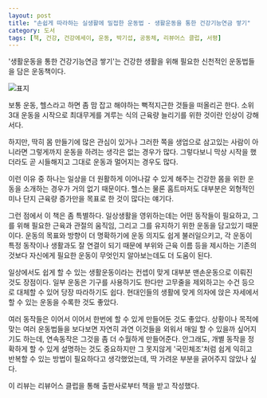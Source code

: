 ```yaml
---
layout: post
title: "손쉽게 따라하는 실생활에 밀접한 운동법 - 생활운동을 통한 건강기능연금 쌓기"
category: 도서
tags: [책, 건강, 건강에세이, 운동, 박기섭, 공동체, 리뷰어스 클럽, 서평]
---
```


'생활운동을 통한 건강기능연금 쌓기'는
건강한 생활을 위해 필요한 신천적인 운동법들을 담은 운동책이다.

![표지](https://images2.imgbox.com/84/49/xwmcVlIx_o.jpg)

보통 운동, 헬스라고 하면 좀 맘 잡고 해야하는 뻑적지근한 것들을 떠올리곤 한다.
소위 3대 운동을 시작으로 최대무게를 겨루는 식의 근육량 늘리기를 위한 것이란 인상이 강해서다.

하지만, 딱히 몸 만들기에 많은 관심이 있거나
그러한 쪽을 생업으로 삼고있는 사람이 아니라면
그렇게까지 운동을 하려는 생각은 없는 경우가 많다.
그렇다보니 막상 시작을 했더라도 곧 시들해지고 그대로 운동과 멀어지는 경우도 많다.

이런 이유 중 하나는 일상을 더 원활하게 이어나갈 수 있게 해주는
건강한 몸을 위한 운동을 소개하는 경우가 거의 없기 때문이다.
헬스는 물론 홈트마저도 대부분은 외형적인 미나 단지 근육량 증가만을 목표로 한 것이 많다는 얘기다.

그런 점에서 이 책은 좀 특별하다.
일상생활을 영위하는데는 어떤 동작들이 필요하고,
그를 위해 필요한 근육과 관절의 움직임,
그리고 그를 유지하기 위한 운동을 담고있기 때문이다.
운동의 목표와 방향이 더 명확하기에 운동 의지도 쉽게 불러일으키고,
각 운동이 특정 동작이나 생활과도 잘 연결이 되기 때문에
부위와 근육 이름 등을 제시하는 기존의 것보다
자신에게 필요한 운동이 무엇인지 알아보는데도 더 도움이 된다.

일상에서도 쉽게 할 수 있는 생활운동이라는 컨셉이 맞게
대부분 맨손운동으로 이뤄진 것도 장점이다.
일부 운동은 기구를 사용하기도 한다만
고무줄을 제외하고는 수건 등으로 대체할 수 있어 당장 따라하기도 쉽다.
현대인들의 생활에 맞게 의자에 앉은 자세에서 할 수 있는 운동을 수록한 것도 좋았다.

여러 동작들은 이어서 이어서 한번에 할 수 있게 만들어둔 것도 좋았다.
상황이나 목적에 맞는 여러 운동법들을 보다보면
자연히 과연 이것들을 외워서 매일 할 수 있을까 싶어지기도 하는데,
연속동작은 그것을 좀 더 수월하게 만들어준다.
안그래도, 개별 동작을 정확하게 할 수 있게 설명하는 것도 중요하지만
그 못지않게 '국민체조'처럼 쉽게 익히고 반복할 수 있는 방법이 필요하다고 생각했었는데,
딱 가려운 부분을 긁어주지 않았나 싶다.



<div class="im im-info">
이 리뷰는 리뷰어스 클럽을 통해 출판사로부터 책을 받고 작성했다.
</div>
